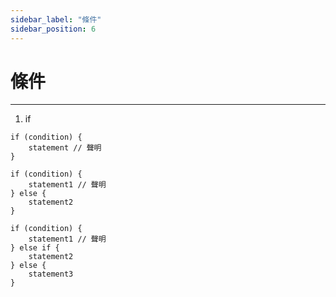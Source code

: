 ```yaml
---
sidebar_label: "條件"
sidebar_position: 6
---
```


# 條件

---

1. if

```
if (condition) {
	statement // 聲明
}
```

```
if (condition) {
	statement1 // 聲明
} else {
	statement2
}
```

```
if (condition) {
	statement1 // 聲明
} else if {
	statement2
} else {
	statement3
}
```